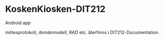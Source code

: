 # KoskenKiosken-DIT212
Android app

mötesprotokoll, domänmodell, RAD etc. återfinns i DIT212-Documentation.
